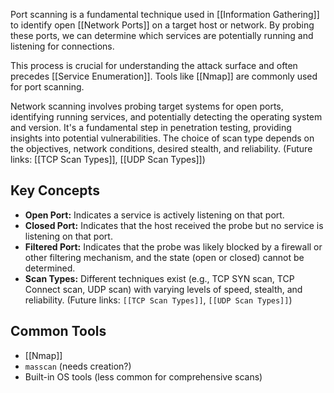 Port scanning is a fundamental technique used in [[Information Gathering]] to identify open [[Network Ports]] on a target host or network. By probing these ports, we can determine which services are potentially running and listening for connections.

This process is crucial for understanding the attack surface and often precedes [[Service Enumeration]]. Tools like [[Nmap]] are commonly used for port scanning.

Network scanning involves probing target systems for open ports, identifying running services, and potentially detecting the operating system and version. It's a fundamental step in penetration testing, providing insights into potential vulnerabilities. The choice of scan type depends on the objectives, network conditions, desired stealth, and reliability. (Future links: [[TCP Scan Types]], [[UDP Scan Types]])

## Key Concepts

*   **Open Port:** Indicates a service is actively listening on that port.
*   **Closed Port:** Indicates that the host received the probe but no service is listening on that port.
*   **Filtered Port:** Indicates that the probe was likely blocked by a firewall or other filtering mechanism, and the state (open or closed) cannot be determined.
*   **Scan Types:** Different techniques exist (e.g., TCP SYN scan, TCP Connect scan, UDP scan) with varying levels of speed, stealth, and reliability. (Future links: `[[TCP Scan Types]]`, `[[UDP Scan Types]]`)

## Common Tools

*   [[Nmap]]
*   `masscan` (needs creation?)
*   Built-in OS tools (less common for comprehensive scans) 
